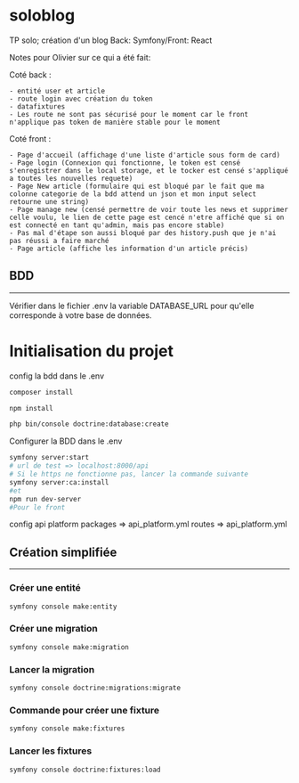 # soloblog
TP solo; création d'un blog Back: Symfony/Front: React

Notes pour Olivier sur ce qui a été fait:

Coté back :

    - entité user et article
    - route login avec création du token
    - datafixtures
    - Les route ne sont pas sécurisé pour le moment car le front n'applique pas token de manière stable pour le moment

Coté front : 

    - Page d'accueil (affichage d'une liste d'article sous form de card)
    - Page login (Connexion qui fonctionne, le token est censé s'enregistrer dans le local storage, et le tocker est censé s'appliqué a toutes les nouvelles requete)
    - Page New article (formulaire qui est bloqué par le fait que ma colonne categorie de la bdd attend un json et mon input select retourne une string)
    - Page manage new (censé permettre de voir toute les news et supprimer celle voulu, le lien de cette page est cencé n'etre affiché que si on est connecté en tant qu'admin, mais pas encore stable)
    - Pas mal d'étape son aussi bloqué par des history.push que je n'ai pas réussi a faire marché
    - Page article (affiche les information d'un article précis)

## BDD
---
Vérifier dans le fichier .env la variable DATABASE_URL pour qu'elle corresponde à votre base de données.

# Initialisation du projet

config la bdd dans le .env
```bash
composer install

npm install

php bin/console doctrine:database:create
```

Configurer la BDD dans le .env
```bash
symfony server:start
# url de test => localhost:8000/api
# Si le https ne fonctionne pas, lancer la commande suivante
symfony server:ca:install
#et
npm run dev-server
#Pour le front
```

config api platform
packages => api_platform.yml
routes => api_platform.yml

## Création simplifiée
---
### Créer une entité
```
symfony console make:entity
```
### Créer une migration
```
symfony console make:migration
```
### Lancer la migration
```
symfony console doctrine:migrations:migrate
```
### Commande pour créer une fixture
```
symfony console make:fixtures
```
### Lancer les fixtures
```
symfony console doctrine:fixtures:load
```
